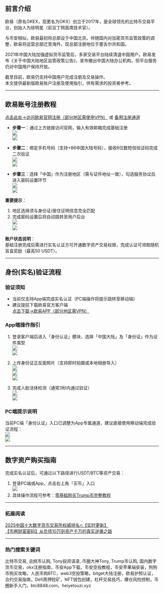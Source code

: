 ## 前言介绍  
欧易（原名OKEX，现更名为OKX）创立于2017年，是全球领先的比特币交易平台，创始人为徐明星（前豆丁网首席技术官）。  

与币安相似，欧易最初将总部设于中国北京。伴随国内对加密货币监管政策的调整，欧易将运营总部迁至海外，现总部注册地位于塞舌尔共和国。  

2021年中国大陆加强虚拟货币监管后，多家交易平台陆续清退中国用户。欧易发布《关于中国大陆地区监管政策公告》，宣布撤出中国大陆办公机构，但平台服务仍对中国用户保持开放。  

截至目前，欧易仍支持中国用户完成注册及交易操作。  
本文提供最新版欧易账户注册及使用指引，供有需求的投资者参考。  

---

## 欧易账号注册教程  
 [点击此处→访问欧易官网注册（部分地区需使用VPN）](https://www.chouyi.world/zh-hans/join/18639032)  或 [备用注册通道](https://www.okx.com/zh-hans/join/74873351)  

- **步骤一**：通过上方链接访问官网，输入有效邮箱完成基础注册  
[![](https://ac63e02.webp.li/okx2.jpg)](https://btc8848.com/top-10-exchanges)  
[![](https://ac63e02.webp.li/okx3.jpg)](https://btc8848.com/top-10-exchanges)  

- **步骤二**：绑定手机号码（支持+86中国大陆号码），接收6位数短信验证码完成二次验证  
[![](https://ac63e02.webp.li/okx4.jpg)](https://btc8848.com/top-10-exchanges)  
[![](https://ac63e02.webp.li/okx5.jpg)](https://btc8848.com/top-10-exchanges)  

- **步骤三**：选择「中国」作为注册地区（需与证件地址一致），勾选服务协议后进入密码设置环节  
[![](https://ac63e02.webp.li/okx6.jpg)](https://btc8848.com/top-10-exchanges)  
[![](https://ac63e02.webp.li/okx7.jpg)](https://btc8848.com/top-10-exchanges)  

**重要提示**：  
1. 地区选择须与身份证/居住证明信息完全匹配  
2. 完成密码设置后将自动跳转至用户后台  
[![](https://ac63e02.webp.li/okx8.jpg)](https://btc8848.com/top-10-exchanges)  
[![](https://ac63e02.webp.li/okx9.jpg)](https://btc8848.com/top-10-exchanges)  

**账户状态说明**：  
基础注册完成后需进行实名认证方可开通数字资产交易权限，完成认证可领取随机盲盒奖励（最高50 USDT）。  

---

## 身份(实名)验证流程  
### 验证须知  
- 当前仅支持App端完成实名认证（PC端操作将提示跳转至移动端）  
- 建议提前下载欧易官方客户端  
 [点击下载→欧易APP（部分地区需VPN）](https://www.okx.com/cn/download)  

### App端操作指引  
1. 登录客户端后进入「身份认证」模块，选择「中国大陆」及「身份证」作为证件类型  
[![](https://ac63e02.webp.li/okx_app1.jpg)](https://btc8848.com/top-10-exchanges)  
[![](https://ac63e02.webp.li/okx_app2.jpg)](https://btc8848.com/top-10-exchanges)  

2. 上传身份证正反面照片（支持即时拍摄或本地相册导入）  
[![](https://ac63e02.webp.li/okx_app3.jpg)](https://btc8848.com/top-10-exchanges)  
[![](https://ac63e02.webp.li/okx_app4.jpg)](https://btc8848.com/top-10-exchanges)  
[![](https://ac63e02.webp.li/okx_app5.jpg)](https://btc8848.com/top-10-exchanges)  

3. 完成人脸活体检测（通常3秒内通过验证）  
[![](https://ac63e02.webp.li/okx_app6.jpg)](https://btc8848.com/top-10-exchanges)  
[![](https://ac63e02.webp.li/okx_app7.jpg)](https://btc8848.com/top-10-exchanges)  

### PC端提示说明  
当前PC端「身份认证」入口已调整为App专属通道，建议直接使用移动端完成验证流程：  
[![](https://ac63e02.webp.li/okx10.jpg)](https://btc8848.com/top-10-exchanges)  
[![](https://ac63e02.webp.li/okx12.jpg)](https://btc8848.com/top-10-exchanges)  

---

## 数字资产购买指南  
完成实名认证后，可通过以下路径进行USDT/BTC等资产交易：  
1. 登录PC端或App，点击右上角「买币」入口  
[![](https://ac63e02.webp.li/okx14.jpg)](https://btc8848.com/top-10-exchanges)  
2. 具体操作流程可参考：[零基础购买Trump币完整教程](https://heiyetouzi.xyz/ouyi-trump/)  

---

### 拓展阅读  
[2025中国十大数字货币交易所权威排名🔥【实时更新】](https://btc8848.com/top-10-exchanges/)  
[【币圈财富密码】从负债10万到资产千万的真实逆袭之路](https://heiyetouzi.xyz/biquanstory001/)  

---

### 热门搜索关键词  
比特币交易, 总统币认购, Tony投资语录, 币圈大神Tony, Trump币认购, 国内数字货币交易，okx注册指南，币安App下载，币安空投教程，币安苹果端安装，狗狗币购买攻略，人民币购BTC，web3空投策略，bitget大陆注册，欧易护照认证，合约交易指南，Defi质押挖矿，NFT钱包创建，杠杆交易技巧，爆仓风险控制，币圈新手入门，btc8848.com，heiyetouzi.xyz